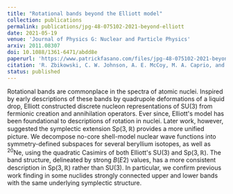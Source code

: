 ```yaml
---
title: "Rotational bands beyond the Elliott model"
collection: publications
permalink: publications/jpg-48-075102-2021-beyond-elliott
date: 2021-05-19
venue: 'Journal of Physics G: Nuclear and Particle Physics'
arxiv: 2011.08307
doi: 10.1088/1361-6471/abdd8e
paperurl: 'https://www.patrickfasano.com/files/jpg-48-075102-2021-beyond-elliott_PREPRINT.pdf'
citation: 'R. Zbikowski, C. W. Johnson, A. E. McCoy, M. A. Caprio, and P. J. Fasano, J. Phys. G: Nucl. Part. Phys. 48, 075102 (2021).'
status: published
---
```

Rotational bands are commonplace in the spectra of atomic nuclei.  Inspired by
early descriptions of these bands by quadrupole deformations of a liquid drop,
Elliott constructed discrete nucleon representations of $\mathrm{SU}(3)$ from
fermionic creation and annihilation operators. Ever since,  Elliott's model has
been foundational to descriptions of rotation in nuclei. Later work, however,
suggested the symplectic extension $\mathrm{Sp}(3,\mathbb{R})$ provides a more unified
picture.  We  decompose no-core shell-model nuclear wave functions into
symmetry-defined subspaces for several beryllium isotopes, as well as <sup>20</sup>Ne,
using the quadratic Casimirs of both Elliott's $\mathrm{SU}(3)$ and
$\mathrm{Sp}(3,\mathbb{R})$. The band structure,  delineated by strong $B(E2)$ values,
has a more consistent description in $\mathrm{Sp}(3,\mathbb{R})$ rather than
$\mathrm{SU}(3)$. In particular, we confirm previous work finding in some
nuclides strongly connected upper and lower bands with the same underlying
symplectic structure.
